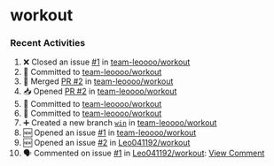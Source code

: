 # workout
### Recent Activities
<!--START_SECTION:activity-->
1. ❌ Closed an issue [#1](https://github.com/team-leoooo/workout/issues/1) in [team-leoooo/workout](https://github.com/team-leoooo/workout)
2. 📝 Committed to [team-leoooo/workout](https://github.com/team-leoooo/workout/commit/bdd0f91b923fad12717c96930791356fe55ccdc1)
3. 🔀 Merged [PR #2](https://github.com/team-leoooo/workout/pull/2) in [team-leoooo/workout](https://github.com/team-leoooo/workout)
4. 📥 Opened [PR #2](https://github.com/team-leoooo/workout/pull/2) in [team-leoooo/workout](https://github.com/team-leoooo/workout)
5. 📝 Committed to [team-leoooo/workout](https://github.com/team-leoooo/workout/commit/bdd0f91b923fad12717c96930791356fe55ccdc1)
6. 📝 Committed to [team-leoooo/workout](https://github.com/team-leoooo/workout/commit/a7c019e0c00fed81db75a24f5cb9f8f8b3221313)
7. ➕ Created a new branch [`win`](https://github.com/team-leoooo/workout/tree/win) in [team-leoooo/workout](https://github.com/team-leoooo/workout)
8. 🆕 Opened an issue [#1](https://github.com/team-leoooo/workout/issues/1) in [team-leoooo/workout](https://github.com/team-leoooo/workout)
9. 🆕 Opened an issue [#2](https://github.com/Leo041192/workout/issues/2) in [Leo041192/workout](https://github.com/Leo041192/workout)
10. 🗣 Commented on issue [#1](https://github.com/Leo041192/workout/issues/1) in [Leo041192/workout](https://github.com/Leo041192/workout): [View Comment](https://github.com/Leo041192/workout/issues/1#issuecomment-2378317326)
<!--END_SECTION:activity-->
